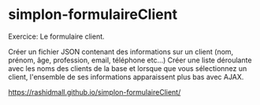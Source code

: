 # simplon-formulaireClient

Exercice: Le formulaire client.

Créer un fichier JSON contenant des informations sur un client (nom, prénom, âge, profession, email, téléphone etc...) Créer une liste déroulante avec les noms des clients de la base et lorsque que vous sélectionnez un client, l'ensemble de ses informations apparaissent plus bas avec AJAX.

https://rashidmall.github.io/simplon-formulaireClient/
